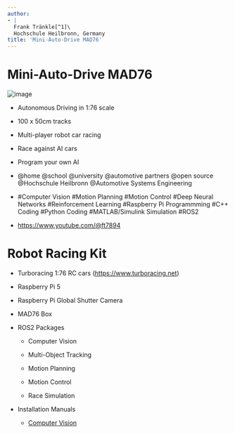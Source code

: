 ```yaml
---
author:
- |
  Frank Tränkle[^1]\
  Hochschule Heilbronn, Germany
title: 'Mini-Auto-Drive MAD76'
---
```


Mini-Auto-Drive MAD76
=====================

![image](turbocacing-foto.jpg)

-   Autonomous Driving in 1:76 scale

-   100 x 50cm tracks

-   Multi-player robot car racing

-   Race against AI cars

-   Program your own AI

-   \@home \@school \@university \@automotive partners \@open source
    \@Hochschule Heilbronn \@Automotive Systems Engineering

-   \#Computer Vision \#Motion Planning \#Motion Control \#Deep Neural
    Networks \#Reinforcement Learning \#Raspberry Pi Programmming \#C++
    Coding \#Python Coding \#MATLAB/Simulink Simulation \#ROS2

-   <https://www.youtube.com/@ft7894>

Robot Racing Kit
================

-   Turboracing 1:76 RC cars (<https://www.turboracing.net>)

-   Raspberry Pi 5

-   Raspberry Pi Global Shutter Camera

-   MAD76 Box

-   ROS2 Packages

    -   Computer Vision

    -   Multi-Object Tracking

    -   Motion Planning

    -   Motion Control

    -   Race Simulation

-   Installation Manuals

    -   [Computer Vision](doc/vision/vision.md)

[^1]: frank.traenkle\@hs-heilbronn.de
